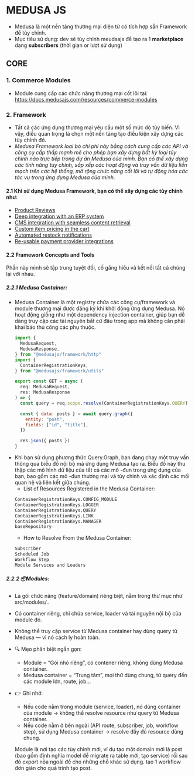 # MEDUSA JS
- Medusa là một nền tảng thương mại điện tử có tích hợp sẵn Framework để tùy chỉnh.
- Mục tiêu sử dụng: dev sẽ tùy chỉnh meudsajs để tạo ra 1 **marketplace** dạng **subscribers** (thời gian or lượt sử dụng)
## CORE
### 1. Commerce Modules
- Module cung cấp các chức năng thương mại cốt lõi tại: https://docs.medusajs.com/resources/commerce-modules
### 2. Framework
 - Tất cả các ứng dụng thương mại yêu cầu một số mức độ tùy biến. Vì vậy, điều quan trọng là chọn một nền tảng tạo điều kiện xây dựng các tùy chỉnh đó.
 - *Medusa Framework loại bỏ chi phí này bằng cách cung cấp các API và công cụ cấp thấp mạnh mẽ cho phép bạn xây dựng bất kỳ loại tùy chỉnh nào trực tiếp trong dự án Medusa của mình. Bạn có thể xây dựng các tính năng tùy chỉnh, sắp xếp các hoạt động và truy vấn dữ liệu liền mạch trên các hệ thống, mở rộng chức năng cốt lõi và tự động hóa các tác vụ trong ứng dụng Medusa của mình.*
#### 2.1 Khi sử dụng Medusa Framework, bạn có thể xây dựng các tùy chỉnh như:
- [Product Reviews](https://docs.medusajs.com/resources/how-to-tutorials/tutorials/product-reviews)
- [Deep integration with an ERP system](https://docs.medusajs.com/resources/recipes/erp)
- [CMS integration with seamless content retrieval](https://docs.medusajs.com/resources/integrations/guides/sanity)
- [Custom item pricing in the cart](https://docs.medusajs.com/resources/examples/guides/custom-item-price)
- [Automated restock notifications](https://docs.medusajs.com/resources/recipes/commerce-automation/restock-notification)
- [Re-usable payment provider integrations](https://docs.medusajs.com/resources/references/payment/provider)
#### 2.2 Framework Concepts and Tools
Phần này mình sẽ tập trung tuyệt đối, cố gắng hiểu và kết nối tất cả chúng lại với nhau.
##### 2.2.1 Medusa Container:
  - Medusa Container là một registry chứa các công cụ/framework và module thương mại được đăng ký khi khởi động ứng dụng Medusa. Nó hoạt động giống như một dependency injection container, giúp bạn dễ dàng truy cập các tài nguyên bất cứ đâu trong app mà không cần phải khai báo thủ công các phụ thuộc.
    ```js
    import {
      MedusaRequest,
      MedusaResponse,
    } from "@medusajs/framework/http"
    import {
      ContainerRegistrationKeys,
    } from "@medusajs/framework/utils"
    
    export const GET = async (
      req: MedusaRequest,
      res: MedusaResponse
    ) => {
      const query = req.scope.resolve(ContainerRegistrationKeys.QUERY)
    
      const { data: posts } = await query.graph({
        entity: "post",
        fields: ["id", "title"],
      })
    
      res.json({ posts })
    }
    ```
 - Khi bạn sử dụng phương thức Query.Graph, bạn đang chạy một truy vấn thông qua biểu đồ nội bộ mà ứng dụng Medusa tạo ra. Biểu đồ này thu thập các mô hình dữ liệu của tất cả các mô -đun trong ứng dụng của bạn, bao gồm các mô -đun thương mại và tùy chỉnh và xác định các mối quan hệ và liên kết giữa chúng.
   - List of Resources Registered in the Medusa Container:
   ```bash
   ContainerRegistrationKeys.CONFIG_MODULE
   ContainerRegistrationKeys.LOGGER
   ContainerRegistrationKeys.QUERY
   ContainerRegistrationKeys.LINK
   ContainerRegistrationKeys.MANAGER
   baseRepository
   ```
   - How to Resolve From the Medusa Container:
   ```bash
   Subscriber
   Scheduled Job
   Workflow Step
   Module Services and Loaders
   ```
##### 2.2.2 📦Modules:
 - Là gói chức năng (feature/domain) riêng biệt, nằm trong thư mục như src/modules/..
 - Có container riêng, chỉ chứa service, loader và tài nguyên nội bộ của module đó.
 - Không thể truy cập service từ Medusa container hay dùng query từ Medusa — vì nó cách ly hoàn toàn.
 - 🔍 Mẹo phân biệt ngắn gọn:
   + Module = “Gói nhỏ riêng”, có contener riêng, không dùng Medusa container.
   + Medusa container = “Trung tâm”, mọi thứ dùng chung, từ query đến các module lớn, route, job…
 - 👉 Ghi nhớ:
   + Nếu code nằm trong module (service, loader), nó dùng container của module → không thể resolve resource như query từ Medusa container.
   + Nếu code nằm ở bên ngoài (API route, subscriber, job, workflow step), sử dụng Medusa container → resolve đầy đủ resource dùng chung.

   Module là nơi tạo  các  tùy chỉnh mới, ví dụ tạo một domain  mới là post  (bao gồm định nghĩa model  để migrate ra table mới,  tạo service) rồi sau đó  export nỏa ngoài để cho  những chỗ khác sử dụng. tạo  1 workflow đơn giản cho quá trình tạo post.
